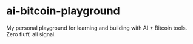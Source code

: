 # ai-bitcoin-playground
My personal playground for learning and building with AI + Bitcoin tools. Zero fluff, all signal.
